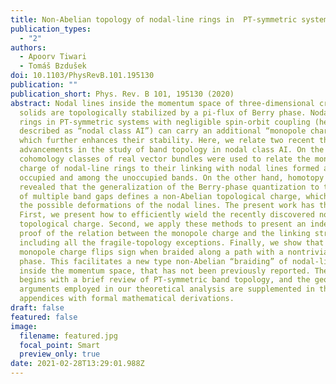 ```yaml
---
title: Non-Abelian topology of nodal-line rings in  PT-symmetric systems
publication_types:
  - "2"
authors:
  - Apoorv Tiwari
  - Tomáš Bzdušek
doi: 10.1103/PhysRevB.101.195130
publication: ""
publication_short: Phys. Rev. B 101, 195130 (2020)
abstract: Nodal lines inside the momentum space of three-dimensional crystalline
  solids are topologically stabilized by a pi-flux of Berry phase. Nodal-line
  rings in PT-symmetric systems with negligible spin-orbit coupling (here
  described as “nodal class AI”) can carry an additional “monopole charge,”
  which further enhances their stability. Here, we relate two recent theoretical
  advancements in the study of band topology in nodal class AI. On the one hand,
  cohomology classes of real vector bundles were used to relate the monopole
  charge of nodal-line rings to their linking with nodal lines formed among the
  occupied and among the unoccupied bands. On the other hand, homotopy studies
  revealed that the generalization of the Berry-phase quantization to the case
  of multiple band gaps defines a non-Abelian topological charge, which governs
  the possible deformations of the nodal lines. The present work has three aims.
  First, we present how to efficiently wield the recently discovered non-Abelian
  topological charge. Second, we apply these methods to present an independent
  proof of the relation between the monopole charge and the linking structure,
  including all the fragile-topology exceptions. Finally, we show that the
  monopole charge flips sign when braided along a path with a nontrivial Berry
  phase. This facilitates a new type non-Abelian “braiding” of nodal-line rings
  inside the momentum space, that has not been previously reported. The work
  begins with a brief review of PT-symmetric band topology, and the geometric
  arguments employed in our theoretical analysis are supplemented in the
  appendices with formal mathematical derivations.
draft: false
featured: false
image:
  filename: featured.jpg
  focal_point: Smart
  preview_only: true
date: 2021-02-28T13:29:01.988Z
---
```


